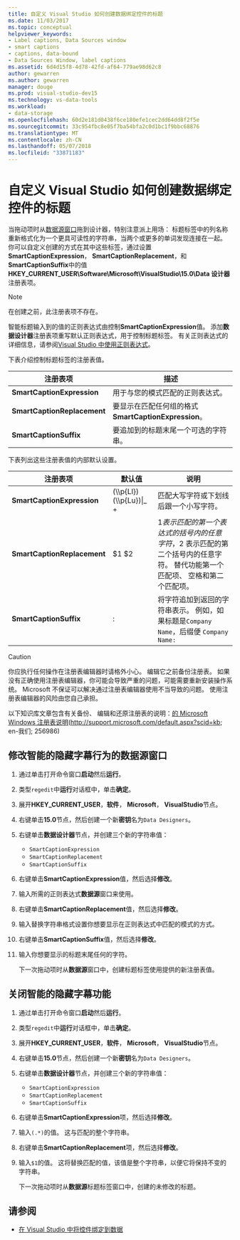 ```yaml
---
title: 自定义 Visual Studio 如何创建数据绑定控件的标题
ms.date: 11/03/2017
ms.topic: conceptual
helpviewer_keywords:
- Label captions, Data Sources window
- smart captions
- captions, data-bound
- Data Sources Window, label captions
ms.assetid: 6d4d15f8-4d78-42fd-af64-779ae98d62c8
author: gewarren
ms.author: gewarren
manager: douge
ms.prod: visual-studio-dev15
ms.technology: vs-data-tools
ms.workload:
- data-storage
ms.openlocfilehash: 60d2e181d0438f6ce180efe1cec2dd64dd8f2f5e
ms.sourcegitcommit: 33c954fbc8e05f7ba54bfa2c0d1bc1f9bbc68876
ms.translationtype: MT
ms.contentlocale: zh-CN
ms.lasthandoff: 05/07/2018
ms.locfileid: "33871183"
---
```

# <a name="customize-how-visual-studio-creates-captions-for-data-bound-controls"></a>自定义 Visual Studio 如何创建数据绑定控件的标题

当拖动项时从[数据源窗口](add-new-data-sources.md)拖到设计器，特别注意派上用场： 标题标签中的列名称重新格式化为一个更具可读性的字符串，当两个或更多的单词发现连接在一起。 你可以自定义创建的方式在其中这些标签，通过设置**SmartCaptionExpression**， **SmartCaptionReplacement**，和**SmartCaptionSuffix**中的值**HKEY_CURRENT_USER\Software\Microsoft\VisualStudio\15.0\Data 设计器**注册表项。

> [!NOTE]
> 在创建之前，此注册表项不存在。

智能标题输入到的值的正则表达式由控制**SmartCaptionExpression**值。 添加**数据设计器**注册表项重写默认正则表达式，用于控制标题标签。 有关正则表达式的详细信息，请参阅[Visual Studio 中使用正则表达式](../ide/using-regular-expressions-in-visual-studio.md)。

下表介绍控制标题标签的注册表值。

|注册表项|描述|
|-------------------|-----------------|
|**SmartCaptionExpression**|用于与您的模式匹配的正则表达式。|
|**SmartCaptionReplacement**|要显示在匹配任何组的格式**SmartCaptionExpression**。|
|**SmartCaptionSuffix**|要追加到的标题末尾一个可选的字符串。|

下表列出这些注册表值的内部默认设置。

|注册表项|默认值|说明|
|-------------------|-------------------|-----------------|
|**SmartCaptionExpression**|(\\\p{Ll}) (\\\p{Lu})&#124;_ +|匹配大写字符或下划线后跟一个小写字符。|
|**SmartCaptionReplacement**|$1 $2|$1 表示匹配的第一个表达式的括号内的任意字符，$2 表示匹配的第二个括号内的任意字符。 替代功能第一个匹配项、 空格和第二个匹配项。|
|**SmartCaptionSuffix**|:|将字符追加到返回的字符串表示。 例如，如果标题是`Company Name`，后缀便 `Company Name:`|

> [!CAUTION]
> 你应执行任何操作在注册表编辑器时请格外小心。 编辑它之前备份注册表。 如果没有正确使用注册表编辑器，你可能会导致严重的问题，可能需要重新安装操作系统。 Microsoft 不保证可以解决通过注册表编辑器使用不当导致的问题。 使用注册表编辑器的风险由您自己承担。
>
> 以下知识库文章包含有关备份、 编辑和还原注册表的说明：[的 Microsoft Windows 注册表说明](http://support.microsoft.com/default.aspx?scid=kb;en-us;256986)(http://support.microsoft.com/default.aspx?scid=kb; en-我们; 256986)

## <a name="modify-the-smart-captioning-behavior-of-the-data-sources-window"></a>修改智能的隐藏字幕行为的数据源窗口

1.  通过单击打开命令窗口**启动**然后**运行**。

2.  类型`regedit`中**运行**对话框中，单击**确定**。

3.  展开**HKEY_CURRENT_USER**，**软件**， **Microsoft**， **VisualStudio**节点。

7.  右键单击**15.0**节点，然后创建一个新**密钥**名为`Data Designers`。

8.  右键单击**数据设计器**节点，并创建三个新的字符串值：

    - `SmartCaptionExpression`
    - `SmartCaptionReplacement`
    - `SmartCaptionSuffix`

11. 右键单击**SmartCaptionExpression**值，然后选择**修改**。

12. 输入所需的正则表达式**数据源**窗口来使用。

13. 右键单击**SmartCaptionReplacement**值，然后选择**修改**。

14. 输入替换字符串格式设置你想要显示在正则表达式中匹配的模式的方式。

15. 右键单击**SmartCaptionSuffix**值，然后选择**修改**。

16. 输入你想要显示的标题末尾任何的字符。

    下一次拖动项时从**数据源**窗口中，创建标题标签使用提供的新注册表值。

## <a name="turn-off-the-smart-captioning-feature"></a>关闭智能的隐藏字幕功能

1.  通过单击打开命令窗口**启动**然后**运行**。

2.  类型`regedit`中**运行**对话框中，单击**确定**。

3.  展开**HKEY_CURRENT_USER**，**软件**， **Microsoft**， **VisualStudio**节点。

7.  右键单击**15.0**节点，然后创建一个新**密钥**名为`Data Designers`。

8.  右键单击**数据设计器**节点，并创建三个新的字符串值：

    - `SmartCaptionExpression`
    - `SmartCaptionReplacement`
    - `SmartCaptionSuffix`

11. 右键单击**SmartCaptionExpression**项，然后选择**修改**。

12. 输入`(.*)`的值。 这与匹配的整个字符串。

13. 右键单击**SmartCaptionReplacement**项，然后选择**修改**。

14. 输入`$1`的值。 这将替换匹配的值，该值是整个字符串，以便它将保持不变的字符串。

    下一次拖动项时从**数据源**标题标签窗口中，创建的未修改的标题。

## <a name="see-also"></a>请参阅

- [在 Visual Studio 中将控件绑定到数据](../data-tools/bind-controls-to-data-in-visual-studio.md)